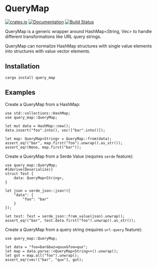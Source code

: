 # QueryMap

[![crates.io][crate-image]][crate-link]
[![Documentation][doc-image]][doc-link]
[![Build Status][build-image]][build-link]

QueryMap is a generic wrapper around HashMap<String, Vec<V>>
to handle different transformations like URL query strings.

QueryMap can normalize HashMap structures with single value elements
into structures with value vector elements.

## Installation

```
cargo install query_map
```

## Examples

Create a QueryMap from a HashMap:

```
use std::collections::HashMap;
use query_map::QueryMap;

let mut data = HashMap::new();
data.insert("foo".into(), vec!["bar".into()]);

let map: QueryMap<String> = QueryMap::from(data);
assert_eq!("bar", map.first("foo").unwrap().as_str());
assert_eq!(None, map.first("bar"));
```

Create a QueryMap from a Serde Value (requires `serde` feature):

```ignore
use query_map::QueryMap;
#[derive(Deserialize)]
struct Test {
    data: QueryMap<String>,
}

let json = serde_json::json!({
    "data": {
        "foo": "bar"
    }
});

let test: Test = serde_json::from_value(json).unwrap();
assert_eq!("bar", test.data.first("foo").unwrap().as_str());
```

Create a QueryMap from a query string (requires `url-query` feature):

```
use query_map::QueryMap;

let data = "foo=bar&baz=quux&foo=qux";
let map = data.parse::<QueryMap<String>>().unwrap();
let got = map.all("foo").unwrap();
assert_eq!(vec!["bar", "qux"], got);
```

[//]: # (badges)

[crate-image]: https://img.shields.io/crates/v/query_map.svg
[crate-link]: https://crates.io/crates/query_map
[doc-image]: https://docs.rs/query_map/badge.svg
[doc-link]: https://docs.rs/query_map
[build-image]: https://github.com/calavera/query-map-rs/workflows/Build/badge.svg
[build-link]: https://github.com/calavera/query-map-rs/actions?query=workflow%3ACI+branch%3Amain